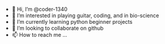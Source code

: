 - 👋 Hi, I’m @coder-1340
- 👀 I’m interested in playing guitar, coding, and in bio-science
- 🌱 I’m currently learning python beginner projects
- 💞️ I’m looking to collaborate on github
- 📫 How to reach me ...

<!---
coder-1340/coder-1340 is a ✨ special ✨ repository because its `README.md` (this file) appears on your GitHub profile.
You can click the Preview link to take a look at your changes.
--->
